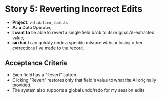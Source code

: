 # Story 5: Reverting Incorrect Edits

- **Project**: `validation_tool.ts`
- **As a** Data Operator,
- **I want to** be able to revert a single field back to its original AI-extracted value,
- **so that** I can quickly undo a specific mistake without losing other corrections I've made to the record.

## Acceptance Criteria

- Each field has a "Revert" button.
- Clicking "Revert" restores only that field's value to what the AI originally provided.
- The system also supports a global undo/redo for my session edits.
